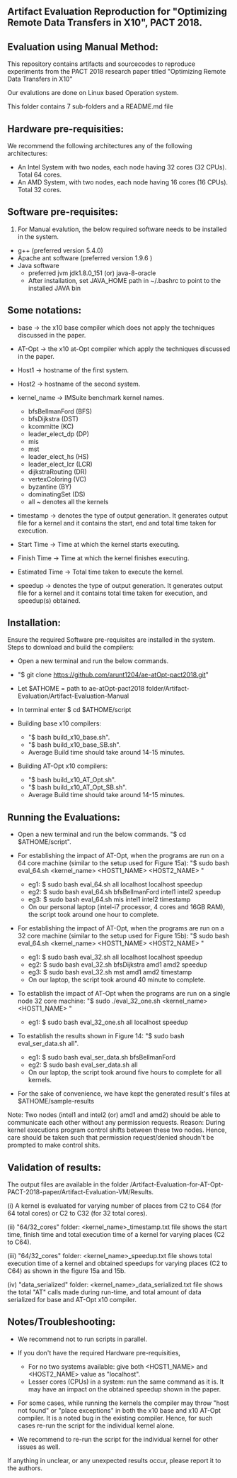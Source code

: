 Artifact Evaluation Reproduction for "Optimizing Remote Data Transfers in X10", PACT 2018. 
------------------------------------------------------------------------------------------

Evaluation using Manual Method:
---------------------------------


This repository contains artifacts and sourcecodes
to reproduce experiments from the PACT 2018 research paper 
titled "Optimizing Remote Data Transfers in X10"

Our evalutions are done on Linux based Operation system.

This folder contains 7 sub-folders and a README.md file


Hardware pre-requisities:
-------------------------
We recommend the following architectures any of the following architectures:
* An Intel System with two nodes, each node having 32 cores (32 CPUs). Total 64 cores.
* An AMD System, with two nodes, each node having 16 cores (16 CPUs). Total 32 cores.
 

Software pre-requisites:
------------------------
1) For Manual evalution, the below required software needs to be installed in the system.
* g++ (preferred version 5.4.0)
* Apache ant software (preferred version 1.9.6 )
* Java software
	- preferred jvm jdk1.8.0_151 (or) java-8-oracle
	- After installation, set JAVA_HOME path in ~/.bashrc to point to the installed JAVA bin


Some notations:
---------------
* base -> the x10 base compiler which does not apply the techniques discussed in the paper.
* AT-Opt -> the x10 at-Opt compiler which apply the techniques discussed in the paper.
* Host1 -> hostname of the first system.
* Host2 -> hostname of the second system.
* kernel_name -> IMSuite benchmark kernel names.
	- bfsBellmanFord (BFS)
	- bfsDijkstra (DST)
	- kcommitte (KC)
	- leader_elect_dp (DP)
	- mis
	- mst
	- leader_elect_hs (HS)
	- leader_elect_lcr (LCR)
	- dijkstraRouting (DR)
	- vertexColoring (VC)
	- byzantine (BY)
	- dominatingSet (DS)
	- all ~ denotes all the kernels
		
* timestamp -> denotes the type of output generation. It generates output file for a kernel and it 
		contains the start, end and total time taken for execution.
* Start Time -> Time at which the kernel starts executing.
* Finish Time -> Time at which the kernel finishes executing.
* Estimated Time -> Total time taken to execute the kernel.
* speedup -> denotes the type of output generation. It generates output file for a kernel and it 
		      contains total time taken for execution, and speedup(s) obtained.


Installation:
-------------
Ensure the required Software pre-requisites are installed in the system. Steps to download and build the compilers:

* Open a new terminal and run the below commands.

* "$ git clone https://github.com/arunt1204/ae-atOpt-pact2018.git"

* Let $ATHOME = path to ae-atOpt-pact2018 folder/Artifact-Evaluation/Artifact-Evaluation-Manual

* In terminal enter $ cd $ATHOME/script

* Building base x10 compilers:
	-  "$ bash build_x10_base.sh". 
	-  "$ bash build_x10_base_SB.sh".
	-  Average Build time should take around 14-15 minutes.

* Building AT-Opt x10 compilers:
	-  "$ bash build_x10_AT_Opt.sh". 
	-  "$ bash build_x10_AT_Opt_SB.sh".
	-  Average Build time should take around 14-15 minutes.


Running the Evaluations:
------------------------
* Open a new terminal and run the below commands. "$ cd $ATHOME/script".

* For establishing the impact of AT-Opt, when the programs are run on a 64 core machine (similar to the setup used for Figure 15a): "$ sudo bash eval_64.sh <kernel_name> <HOST1_NAME> <HOST2_NAME> <timestamp or speedup>"
	- eg1: $ sudo bash eval_64.sh all localhost localhost speedup  
	- eg2: $ sudo bash eval_64.sh bfsBellmanFord intel1 intel2 speedup
	- eg3: $ sudo bash eval_64.sh mis intel1 intel2 timestamp
	- On our personal laptop (intel-i7 processor, 4 cores and 16GB RAM), the script took around one hour to complete.

* For establishing the impact of AT-Opt, when the programs are run on a 32 core machine (similar to the setup used for Figure 15b): "$ sudo bash eval_64.sh <kernel_name> <HOST1_NAME> <HOST2_NAME> <timestamp or speedup>"
	- eg1: $ sudo bash eval_32.sh all localhost localhost speedup
	- eg2: $ sudo bash eval_32.sh bfsDijkstra amd1 amd2 speedup 
	- eg3: $ sudo bash eval_32.sh mst amd1 amd2 timestamp
	- On our laptop, the script took around 40 minute to complete.

* To establish the impact of AT-Opt when the programs are run on a single node 32 core machine: "$ sudo ./eval_32_one.sh <kernel_name> <HOST1_NAME> <timestamp or speedup>"
	- eg1: $ sudo bash eval_32_one.sh all localhost speedup

* To establish the results shown in Figure 14: "$ sudo bash eval_ser_data.sh all". 
	- eg1: $ sudo bash eval_ser_data.sh bfsBellmanFord
	- eg2: $ sudo bash eval_ser_data.sh all
	- On our laptop, the script took around five hours to complete for all kernels.

* For the sake of convenience, we have kept the generated result's files at $ATHOME/sample-results


Note: Two nodes (intel1 and intel2 (or) amd1 and amd2) should be able to communicate each other 
without any permission requests. Reason: During kernel executions program control shifts between these
two nodes. Hence, care should be taken such that permission request/denied shoudn't be prompted to make control shits. 


Validation of results:
----------------------
The output files are available in the folder /Artifact-Evaluation-for-AT-Opt-PACT-2018-paper/Artifact-Evaluation-VM/Results.

(i) A kernel is evaluated for varying number of places from C2 to C64 (for 64 total cores) or C2 to C32 (for 32 total cores).

(ii) "64/32_cores" folder: <kernel_name>_timestamp.txt file shows the start time, finish time and total execution time of a kernel for varying places (C2 to C64).

(iii) "64/32_cores" folder: <kernel_name>_speedup.txt file shows total execution time of a kernel and obtained speedups for varying places (C2 to C64) as shown in the figure 15a and 15b.

(iv) "data_serialized" folder: <kernel_name>_data_serialized.txt file shows the total "AT" calls made during run-time, and total amount of data serialized for base and AT-Opt x10 compiler.


Notes/Troubleshooting:
----------------------
* We recommend not to run scripts in parallel.

* If you don't have the required Hardware pre-requisities,
	- For no two systems available: give both <HOST1_NAME> and <HOST2_NAME> value as "localhost".
	- Lesser cores (CPUs) in a system: run the same command as it is. It may have an impact on the obtained speedup shown in the paper.

* For some cases, while running the kernels the compiler may throw "host not found" or "place exceptions" 
in both the x10 base and x10 AT-Opt compiler. It is a noted bug in the existing compiler. 
Hence, for such cases re-run the script for the individual kernel alone.

* We recommend to re-run the script for the individual kernel for other issues as well.



If anything in unclear, or any unexpected results occur, please report it to the authors.				
		
